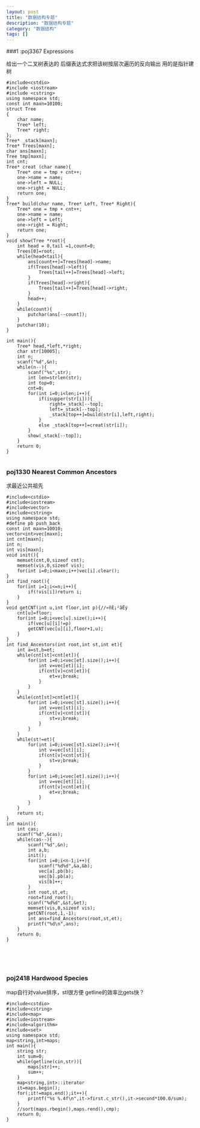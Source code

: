 ```yaml
---
layout: post
title: "数据结构专题"
description: "数据结构专题"
category: "数据结构"
tags: []
---
```



###1 :poj3367 Expressions

给出一个二叉树表达的 后缀表达式求把该树按层次遍历的反向输出
用的是指针建树  

	#include<cstdio>
	#include <iostream>
	#include <cstring>
	using namespace std;
	const int maxn=10100;
	struct Tree
	{
		char name;
		Tree* left;
		Tree* right;
	};
	Tree* _stack[maxn];
	Tree* Trees[maxn];
	char ans[maxn];
	Tree tmp[maxn];
	int cnt;
	Tree* creat (char name){
		Tree* one = tmp + cnt++;
		one->name = name;
		one->left = NULL;
		one->right = NULL;
		return one;
	}
	Tree* build(char name, Tree* Left, Tree* Right){
		Tree* one = tmp + cnt++;
		one->name = name;
		one->left = Left;
		one->right = Right;
		return one;
	}
	void show(Tree *root){
		int head = 0,tail =1,count=0;
		Trees[0]=root;
		while(head<tail){
			ans[count++]=Trees[head]->name;
			if(Trees[head]->left){
				Trees[tail++]=Trees[head]->left;
			}
			if(Trees[head]->right){
				Trees[tail++]=Trees[head]->right;
			}
			head++;
		}
		while(count){
			putchar(ans[--count]);
		}
		putchar(10);
	}

	int main(){
		Tree* head,*left,*right;
		char str[10005];
		int n;
		scanf("%d",&n);
		while(n--){
			scanf("%s",str);
			int len=strlen(str);
			int top=0;
			cnt=0;
			for(int i=0;i<len;i++){
				if(isupper(str[i])){
					right=_stack[--top];
					left=_stack[--top];
					_stack[top++]=build(str[i],left,right);
				}
				else _stack[top++]=creat(str[i]);
			}
			show(_stack[--top]);
		}
		return 0;
	}
	 


### poj1330 Nearest Common Ancestors


求最近公共祖先

	#include<cstdio>
	#include<iostream>
	#include<vector>
	#include<cstring>
	using namespace std;
	#define pb push_back
	const int maxn=10010;
	vector<int>vec[maxn];
	int cnt[maxn];
	int n;
	int vis[maxn];
	void init(){
		memset(cnt,0,sizeof cnt);
		memset(vis,0,sizeof vis);
		for(int i=0;i<maxn;i++)vec[i].clear();
	}
	int find_root(){
		for(int i=1;i<=n;i++){
			if(!vis[i])return i;
		}
	}
	void getCNT(int u,int floor,int p){//»ñÈ¡²ãÊý
		cnt[u]=floor;
		for(int i=0;i<vec[u].size();i++){
			if(vec[u][i]!=p)
			getCNT(vec[u][i],floor+1,u);
		}
	}
	int find_Ancestors(int root,int st,int et){
		int a=st,b=et;
		while(cnt[st]<cnt[et]){
			for(int i=0;i<vec[et].size();i++){
				int v=vec[et][i];
				if(cnt[v]<cnt[et]){
					et=v;break;
				}
			}
		}
		while(cnt[st]>cnt[et]){
			for(int i=0;i<vec[st].size();i++){
				int v=vec[st][i];
				if(cnt[v]<cnt[st]){
					st=v;break;
				}
			}
		}
		while(st!=et){
			for(int i=0;i<vec[st].size();i++){
				int v=vec[st][i];
				if(cnt[v]<cnt[st]){
					st=v;break;
				}
			}
			for(int i=0;i<vec[et].size();i++){
				int v=vec[et][i];
				if(cnt[v]<cnt[et]){
					et=v;break;
				}
			}
		}
		return st;
	}
	int main(){
		int cas;
		scanf("%d",&cas);
		while(cas--){
			scanf("%d",&n);
			int a,b;
			init();
			for(int i=0;i<n-1;i++){
				scanf("%d%d",&a,&b);
				vec[a].pb(b);
				vec[b].pb(a);
				vis[b]++;
			}
			int root,st,et;
			root=find_root();
			scanf("%d%d",&st,&et);
			memset(vis,0,sizeof vis);
			getCNT(root,1,-1);
			int ans=find_Ancestors(root,st,et);
			printf("%d\n",ans);
		}
		return 0;
	}
 


 
### poj2418 Hardwood Species

map自行对value排序，stl很方便
getline的效率比gets快？

	#include<cstdio>
	#include<cstring>
	#include<map>
	#include<iostream>
	#include<algorithm>
	#include<set>
	using namespace std;
	map<string,int>maps;
	int main(){
		string str;
		int sum=0;
		while(getline(cin,str)){
			maps[str]++;
			sum++;
		}
		map<string,int>::iterator
		it=maps.begin();
		for(;it!=maps.end();it++){
			printf("%s %.4f\n",it->first.c_str(),it->second*100.0/sum);
		}
		//sort(maps.rbegin(),maps.rend(),cmp);
		return 0;
	}
	 
 